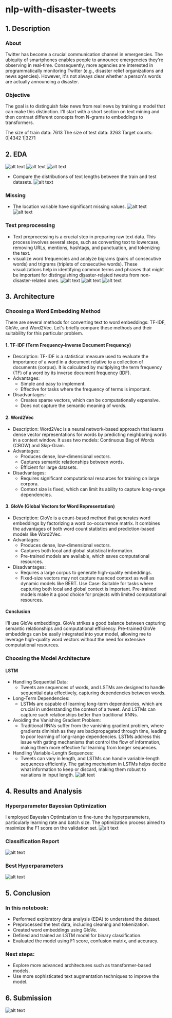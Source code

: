 # nlp-with-disaster-tweets

## 1. Description
### About
Twitter has become a crucial communication channel in emergencies. The ubiquity of smartphones enables people to announce emergencies they're observing in real-time. Consequently, more agencies are interested in programmatically monitoring Twitter (e.g., disaster relief organizations and news agencies). However, it's not always clear whether a person's words are actually announcing a disaster.
### Objective
The goal is to distinguish fake news from real news by training a model that can make this distinction. I'll start with a short section on text mining and then contrast different concepts from N-grams to embeddings to transformers.

The size of train data: 7613
The size of test data: 3263
Target counts:
0|4342
1|3271
## 2. EDA
![alt text](./image/image.png)
![alt text](./image/image-2.png)
![alt text](./image/image-3.png)
- Compare the distributions of text lengths between the train and test datasets.
![alt text](./image/image-1.png)
### Missing 
- The location variable have significant missing values.
![alt text](./image/image-4.png)
![alt text](./image/image-5.png)
### Text preprocessing
- Text preprocessing is a crucial step in preparing raw text data. This process involves several steps, such as converting text to lowercase, removing URLs, mentions, hashtags, and punctuation, and tokenizing the text. 
- visualize word frequencies and analyze bigrams (pairs of consecutive words) and trigrams (triplets of consecutive words). These visualizations help in identifying common terms and phrases that might be important for distinguishing disaster-related tweets from non-disaster-related ones.
![alt text](./image/image-6.png)
![alt text](./image/image-7.png)
![alt text](./image/image-8.png)

## 3. Architecture
### Choosing a Word Embedding Method
There are several methods for converting text to word embeddings: TF-IDF, GloVe, and Word2Vec. Let's briefly compare these methods and their suitability for this particular problem.
#### 1. TF-IDF (Term Frequency-Inverse Document Frequency)
- Description: TF-IDF is a statistical measure used to evaluate the importance of a word in a document relative to a collection of documents (corpus). It is calculated by multiplying the term frequency (TF) of a word by its inverse document frequency (IDF).
- Advantages:
  - Simple and easy to implement.
  - Effective for tasks where the frequency of terms is important.
- Disadvantages:
  - Creates sparse vectors, which can be computationally expensive.
  - Does not capture the semantic meaning of words.
#### 2. Word2Vec
- Description: Word2Vec is a neural network-based approach that learns dense vector representations for words by predicting neighboring words in a context window. It uses two models: Continuous Bag of Words (CBOW) and Skip-Gram.
- Advantages:
  - Produces dense, low-dimensional vectors.
  - Captures semantic relationships between words.
  - Efficient for large datasets.
- Disadvantages:
  - Requires significant computational resources for training on large corpora.
  - Context size is fixed, which can limit its ability to capture long-range dependencies.
#### 3. GloVe (Global Vectors for Word Representation)
- Description: GloVe is a count-based method that generates word embeddings by factorizing a word co-occurrence matrix. It combines the advantages of both word count statistics and prediction-based models like Word2Vec.
- Advantages:
  - Produces dense, low-dimensional vectors.
  - Captures both local and global statistical information.
  - Pre-trained models are available, which saves computational resources.
- Disadvantages:
  - Requires a large corpus to generate high-quality embeddings.
  - Fixed-size vectors may not capture nuanced context as well as dynamic models like BERT.
Use Case: Suitable for tasks where capturing both local and global context is important. Pre-trained models make it a good choice for projects with limited computational resources.
#### Conclusion
I'll use GloVe embeddings. GloVe strikes a good balance between capturing semantic relationships and computational efficiency. Pre-trained GloVe embeddings can be easily integrated into your model, allowing me to leverage high-quality word vectors without the need for extensive computational resources.

### Choosing the Model Architecture
#### LSTM
- Handling Sequential Data:
  - Tweets are sequences of words, and LSTMs are designed to handle sequential data effectively, capturing dependencies between words.
- Long-Term Dependencies:
  - LSTMs are capable of learning long-term dependencies, which are crucial in understanding the context of a tweet. And LSTMs can capture such relationships better than traditional RNNs.
- Avoiding the Vanishing Gradient Problem:
  - Traditional RNNs suffer from the vanishing gradient problem, where gradients diminish as they are backpropagated through time, leading to poor learning of long-range dependencies. LSTMs address this issue with gating mechanisms that control the flow of information, making them more effective for learning from longer sequences.
- Handling Variable-Length Sequences:
  - Tweets can vary in length, and LSTMs can handle variable-length sequences efficiently. The gating mechanism in LSTMs helps decide what information to keep or discard, making them robust to variations in input length.
![alt text](./image/image-9.png)

## 4. Results and Analysis
### Hyperparameter Bayesian Optimization
I employed Bayesian Optimization to fine-tune the hyperparameters, particularly learning rate and batch size. The optimization process aimed to maximize the F1 score on the validation set.
![alt text](./image/image-10.png)
### Classification Report
![alt text](./image/image-11.png)
### Best Hyperparameters
![alt text](./image/image-12.png)

## 5. Conclusion
### In this notebook:
- Performed exploratory data analysis (EDA) to understand the dataset.
- Preprocessed the text data, including cleaning and tokenization.
- Created word embeddings using GloVe.
- Defined and trained an LSTM model for binary classification.
- Evaluated the model using F1 score, confusion matrix, and accuracy.
### Next steps:
- Explore more advanced architectures such as transformer-based models.
- Use more sophisticated text augmentation techniques to improve the model.

## 6. Submission
![alt text](./image/image-13.png)